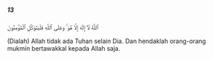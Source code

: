 ##### 13

<span class="ayah">ٱللَّهُ لَآ إِلَٰهَ إِلَّا هُوَ ۚ وَعَلَى ٱللَّهِ فَلْيَتَوَكَّلِ ٱلْمُؤْمِنُونَ</span>

<span class="ayah_translation">(Dialah) Allah tidak ada Tuhan selain Dia. Dan hendaklah orang-orang mukmin bertawakkal kepada Allah saja.</span>

